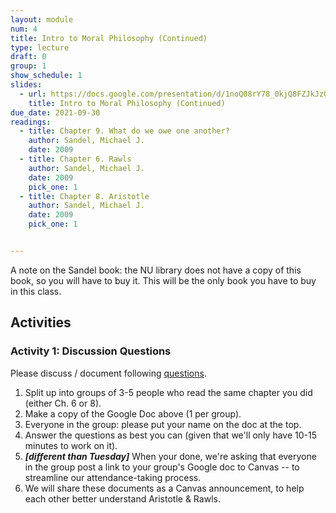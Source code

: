 ```yaml
---
layout: module
num: 4
title: Intro to Moral Philosophy (Continued)
type: lecture
draft: 0
group: 1
show_schedule: 1
slides:
  - url: https://docs.google.com/presentation/d/1noQ08rY78_0kjQ8FZJkJzQg7Erflbmp-CyAurp25zAE/edit?usp=sharing
    title: Intro to Moral Philosophy (Continued)
due_date: 2021-09-30
readings:
  - title: Chapter 9. What do we owe one another?
    author: Sandel, Michael J.
    date: 2009
  - title: Chapter 6. Rawls
    author: Sandel, Michael J.
    date: 2009
    pick_one: 1
  - title: Chapter 8. Aristotle
    author: Sandel, Michael J.
    date: 2009
    pick_one: 1


---
```


A note on the Sandel book: the NU library does not have a copy of this book, so you will have to buy it. This will be the only book you have to buy in this class.



## Activities

### Activity 1: Discussion Questions
Please discuss / document following <a href="https://docs.google.com/document/d/1PAYqzQBI4yr0ivzP0j6B8F4H3ZEE6vtidSuPe_IZEzM/edit?usp=sharing" target="_blank">questions</a>.

1. Split up into groups of 3-5 people who read the same chapter you did (either Ch. 6 or 8).
2. Make a copy of the Google Doc above (1 per group).
3. Everyone in the group: please put your name on the doc at the top.
4. Answer the questions as best you can (given that we'll only have 10-15 minutes to work on it).
5. ***[different than Tuesday]*** When your done, we're asking that everyone in the group post a link to your group's Google doc to Canvas -- to streamline our attendance-taking process.
6. We will share these documents as a Canvas announcement, to help each other better understand Aristotle & Rawls.
